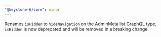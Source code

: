 ```yaml
---
"@keystone-6/core": minor
---
```


Renames `isHidden` to `hideNavigation` on the AdminMeta list GraphQL type, `isHidden` is now deprecated and will be removed in a breaking change
